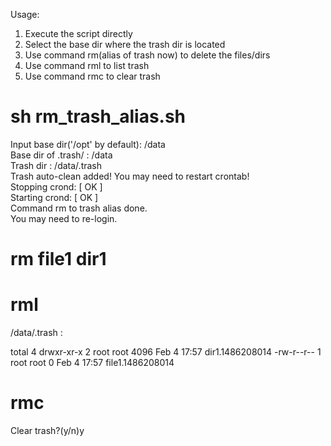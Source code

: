 Usage:  
1. Execute the script directly  
2. Select the base dir where the trash dir is located  
3. Use command rm(alias of trash now) to delete the files/dirs
4. Use command rml to list trash
5. Use command rmc to clear trash

# sh rm_trash_alias.sh  

Input base dir('/opt' by default): /data  
Base dir of .trash/ : /data  
Trash dir : /data/.trash  
Trash auto-clean added! You may need to restart crontab!  
Stopping crond:                                            [  OK  ]  
Starting crond:                                            [  OK  ]  
Command rm to trash alias done.  
You may need to re-login.  

# rm file1 dir1

# rml
/data/.trash :

total 4
drwxr-xr-x 2 root root 4096 Feb  4 17:57 dir1.1486208014
-rw-r--r-- 1 root root    0 Feb  4 17:57 file1.1486208014

# rmc
Clear trash?(y/n)y

